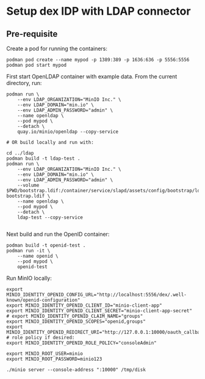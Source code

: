 # Setup dex IDP with LDAP connector

## Pre-requisite

Create a pod for running the containers:
```shell
podman pod create --name mypod -p 1389:389 -p 1636:636 -p 5556:5556
podman pod start mypod
```

First start OpenLDAP container with example data. From the current directory, run:

```shell
podman run \
    --env LDAP_ORGANIZATION="MinIO Inc." \
    --env LDAP_DOMAIN="min.io" \
    --env LDAP_ADMIN_PASSWORD="admin" \
    --name openldap \
    --pod mypod \
    --detach \
    quay.io/minio/openldap --copy-service

# OR build locally and run with:

cd ../ldap
podman build -t ldap-test .
podman run \
    --env LDAP_ORGANIZATION="MinIO Inc." \
    --env LDAP_DOMAIN="min.io" \
    --env LDAP_ADMIN_PASSWORD="admin" \
    --volume $PWD/bootstrap.ldif:/container/service/slapd/assets/config/bootstrap/ldif/50-bootstrap.ldif \
    --name openldap \
    --pod mypod \
    --detach \
    ldap-test --copy-service


```

Next build and run the OpenID container:

```shell
podman build -t openid-test .
podman run -it \
    --name openid \
    --pod mypod \
    openid-test

```

Run MinIO locally:

```shell
export MINIO_IDENTITY_OPENID_CONFIG_URL="http://localhost:5556/dex/.well-known/openid-configuration"
export MINIO_IDENTITY_OPENID_CLIENT_ID="minio-client-app"
export MINIO_IDENTITY_OPENID_CLIENT_SECRET="minio-client-app-secret"
# export MINIO_IDENTITY_OPENID_CLAIM_NAME="groups"
export MINIO_IDENTITY_OPENID_SCOPES="openid,groups"
export MINIO_IDENTITY_OPENID_REDIRECT_URI="http://127.0.0.1:10000/oauth_callback"
# role policy if desired:
export MINIO_IDENTITY_OPENID_ROLE_POLICY="consoleAdmin"

export MINIO_ROOT_USER=minio
export MINIO_ROOT_PASSWORD=minio123

./minio server --console-address ":10000" /tmp/disk
```
